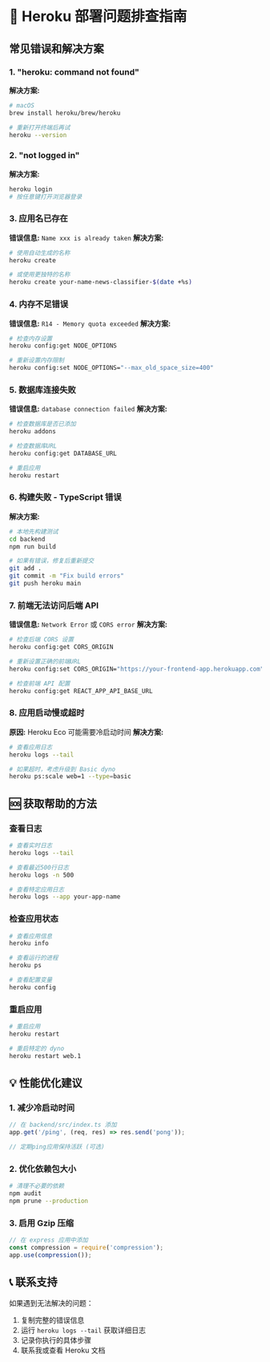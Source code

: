 # 🔧 Heroku 部署问题排查指南

## 常见错误和解决方案

### 1. "heroku: command not found"
**解决方案:**
```bash
# macOS
brew install heroku/brew/heroku

# 重新打开终端后再试
heroku --version
```

### 2. "not logged in"
**解决方案:**
```bash
heroku login
# 按任意键打开浏览器登录
```

### 3. 应用名已存在
**错误信息:** `Name xxx is already taken`
**解决方案:**
```bash
# 使用自动生成的名称
heroku create

# 或使用更独特的名称
heroku create your-name-news-classifier-$(date +%s)
```

### 4. 内存不足错误
**错误信息:** `R14 - Memory quota exceeded`
**解决方案:**
```bash
# 检查内存设置
heroku config:get NODE_OPTIONS

# 重新设置内存限制
heroku config:set NODE_OPTIONS="--max_old_space_size=400"
```

### 5. 数据库连接失败
**错误信息:** `database connection failed`
**解决方案:**
```bash
# 检查数据库是否已添加
heroku addons

# 检查数据库URL
heroku config:get DATABASE_URL

# 重启应用
heroku restart
```

### 6. 构建失败 - TypeScript 错误
**解决方案:**
```bash
# 本地先构建测试
cd backend
npm run build

# 如果有错误，修复后重新提交
git add .
git commit -m "Fix build errors"
git push heroku main
```

### 7. 前端无法访问后端 API
**错误信息:** `Network Error` 或 `CORS error`
**解决方案:**
```bash
# 检查后端 CORS 设置
heroku config:get CORS_ORIGIN

# 重新设置正确的前端URL
heroku config:set CORS_ORIGIN="https://your-frontend-app.herokuapp.com"

# 检查前端 API 配置
heroku config:get REACT_APP_API_BASE_URL
```

### 8. 应用启动慢或超时
**原因:** Heroku Eco 可能需要冷启动时间
**解决方案:**
```bash
# 查看应用日志
heroku logs --tail

# 如果超时，考虑升级到 Basic dyno
heroku ps:scale web=1 --type=basic
```

## 🆘 获取帮助的方法

### 查看日志
```bash
# 查看实时日志
heroku logs --tail

# 查看最近500行日志
heroku logs -n 500

# 查看特定应用日志
heroku logs --app your-app-name
```

### 检查应用状态
```bash
# 查看应用信息
heroku info

# 查看运行的进程
heroku ps

# 查看配置变量
heroku config
```

### 重启应用
```bash
# 重启应用
heroku restart

# 重启特定的 dyno
heroku restart web.1
```

## 💡 性能优化建议

### 1. 减少冷启动时间
```javascript
// 在 backend/src/index.ts 添加
app.get('/ping', (req, res) => res.send('pong'));

// 定期ping应用保持活跃 (可选)
```

### 2. 优化依赖包大小
```bash
# 清理不必要的依赖
npm audit
npm prune --production
```

### 3. 启用 Gzip 压缩
```javascript
// 在 express 应用中添加
const compression = require('compression');
app.use(compression());
```

## 📞 联系支持

如果遇到无法解决的问题：
1. 复制完整的错误信息
2. 运行 `heroku logs --tail` 获取详细日志
3. 记录你执行的具体步骤
4. 联系我或查看 Heroku 文档